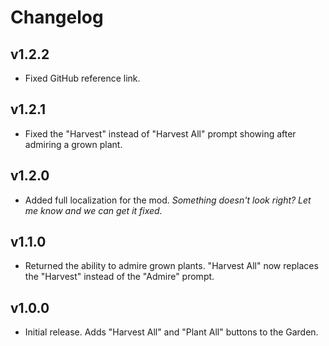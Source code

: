 # Changelog

## v1.2.2

<!--Releasenotes start-->
- Fixed GitHub reference link.
<!--Releasenotes end-->

## v1.2.1

- Fixed the "Harvest" instead of "Harvest All" prompt showing after admiring a grown plant.

## v1.2.0

- Added full localization for the mod. *Something doesn't look right? Let me know and we can get it fixed.*

## v1.1.0

- Returned the ability to admire grown plants. "Harvest All" now replaces the "Harvest" instead of the "Admire" prompt.

## v1.0.0

- Initial release. Adds "Harvest All" and "Plant All" buttons to the Garden.